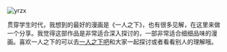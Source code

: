 ![yrzx](https://cdn.bangwu.top/img/yrzx.jpg)

贯穿学生时代，我想到的最好的漫画是《一人之下》，也有很多见解，在这里来做一个分享。我觉得这部作品是非常适合深入探讨的，一部非常适合细细品味的漫画。喜欢一人之下的可以去[一人之下吧](https://tieba.baidu.com/f?kw=%E4%B8%80%E4%BA%BA%E4%B9%8B%E4%B8%8B&ie=utf-8)和大家一起探讨或者看看别人的理解哦。